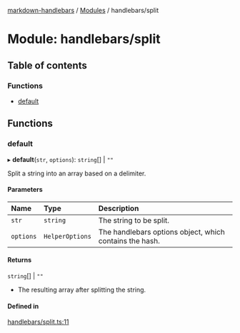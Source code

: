 [markdown-handlebars](../README.md) / [Modules](../modules.md) / handlebars/split

# Module: handlebars/split

## Table of contents

### Functions

- [default](handlebars_split.md#default)

## Functions

### default

▸ **default**(`str`, `options`): `string`[] \| ``""``

Split a string into an array based on a delimiter.

#### Parameters

| Name | Type | Description |
| :------ | :------ | :------ |
| `str` | `string` | The string to be split. |
| `options` | `HelperOptions` | The handlebars options object, which contains the hash. |

#### Returns

`string`[] \| ``""``

- The resulting array after splitting the string.

#### Defined in

[handlebars/split.ts:11](https://github.com/nationalparkservice/npmap5-plugins/blob/044451c/markdown-handlebars/src/handlebars/split.ts#L11)
